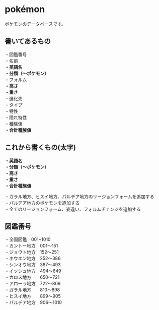 # pokémon
ポケモンのデータベースです。

## 書いてあるもの<br>
・図鑑番号<br>
・名前<br>
**・英語名<br>**
**・分類（～ポケモン）**<br>
・フォルム<br>
**・高さ<br>**
**・重さ<br>**
・進化先<br>
・タイプ<br>
・特性<br>
・隠れ特性<br>
・種族値<br>
**・合計種族値<br>**

## これから書くもの(太字)<br>
**・英語名<br>**
**・分類（～ポケモン）<br>**
**・高さ<br>**
**・重さ<br>**
**・合計種族値<br>**

・ガラル地方、ヒスイ地方、パルデア地方のリージョンフォームを追加する<br>
・パルデア地方のポケモンを追加する<br>
・全てのリージョンフォーム、姿違い、フォルムチェンジを追加する<br>

## 図鑑番号<br>
・全国図鑑　001~1010<br>
・カントー地方　001〜151<br>
・ジョウト地方　152〜251<br>
・ホウエン地方　252〜386<br>
・シンオウ地方　387〜493<br>
・イッシュ地方　494〜649<br>
・カロス地方　　650〜721<br>
・アローラ地方　722〜809<br>
・ガラル地方　　810〜898<br>
・ヒスイ地方　　899〜905<br>
・パルデア地方　906〜1010<br>

